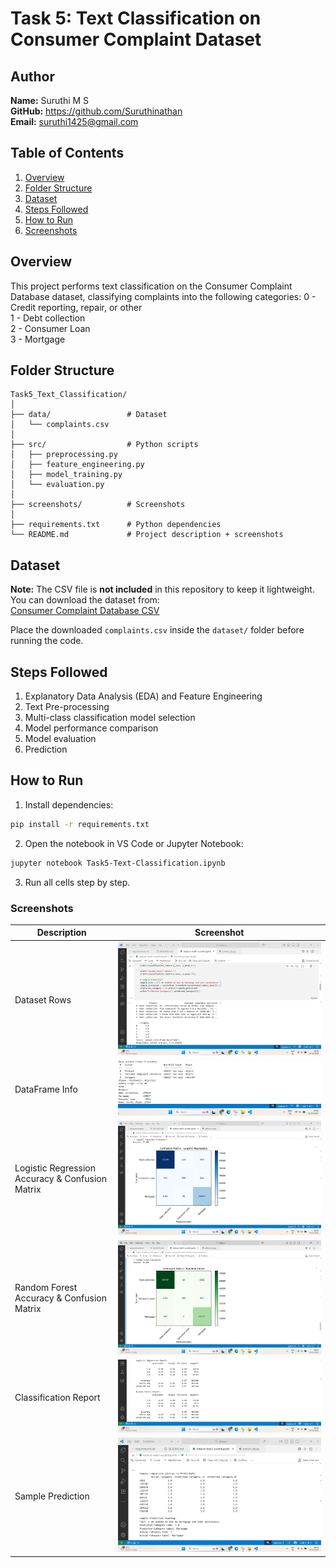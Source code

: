 
# Task 5: Text Classification on Consumer Complaint Dataset

##  Author
**Name:** Suruthi M S  
**GitHub:** https://github.com/Suruthinathan  
**Email:** suruthi1425@gmail.com

## **Table of Contents**
1. [Overview](#overview)
2. [Folder Structure](#folder-structure)
3. [Dataset](#dataset)
4. [Steps Followed](#steps-followed)
5. [How to Run](#how-to-run)
6. [Screenshots](#screenshots)

## Overview
This project performs text classification on the Consumer Complaint Database dataset, classifying complaints into the following categories:
0 - Credit reporting, repair, or other  
1 - Debt collection  
2 - Consumer Loan  
3 - Mortgage

## Folder Structure

```
Task5_Text_Classification/
│
├── data/                 # Dataset
│   └── complaints.csv
│
├── src/                  # Python scripts
│   ├── preprocessing.py
│   ├── feature_engineering.py
│   ├── model_training.py
│   └── evaluation.py
│
├── screenshots/          # Screenshots
│
├── requirements.txt      # Python dependencies
└── README.md             # Project description + screenshots

```
## Dataset
**Note:** The CSV file is **not included** in this repository to keep it lightweight.  
You can download the dataset from:  
[Consumer Complaint Database CSV](https://catalog.data.gov/dataset/consumer-complaint-database)

Place the downloaded `complaints.csv` inside the `dataset/` folder before running the code.


## Steps Followed
1. Explanatory Data Analysis (EDA) and Feature Engineering
2. Text Pre-processing
3. Multi-class classification model selection
4. Model performance comparison
5. Model evaluation
6. Prediction

## How to Run
1. Install dependencies:
```bash
pip install -r requirements.txt
````

2. Open the notebook in VS Code or Jupyter Notebook:

```bash
jupyter notebook Task5-Text-Classification.ipynb
```

3. Run all cells step by step.

### Screenshots

| Description | Screenshot |
|-------------|------------|
| Dataset Rows | ![Dataset Rows](screenshots/dataset-rows.png) |
| DataFrame Info | ![DataFrame Info](screenshots/df-info.png) |
| Logistic Regression Accuracy & Confusion Matrix | ![LR Output](screenshots/LR-output(accuracy-matrix).png) |
| Random Forest Accuracy & Confusion Matrix | ![RF Output](screenshots/RF-output(accuracy-matrix).png) |
| Classification Report | ![Classification Report](screenshots/classification-rep.png) |
| Sample Prediction | ![Sample Prediction](screenshots/prediction.png) |

